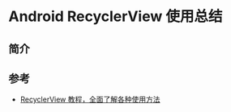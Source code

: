 # Android RecyclerView 使用总结

## 简介

## 参考

* [RecyclerView 教程，全面了解各种使用方法](https://blog.csdn.net/xx326664162/article/details/61199895)
